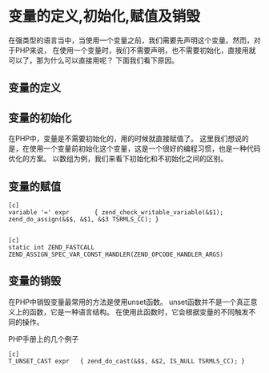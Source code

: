 # 变量的定义,初始化,赋值及销毁

在强类型的语言当中，当使用一个变量之前，我们需要先声明这个变量。然而，对于PHP来说，
在使用一个变量时，我们不需要声明，也不需要初始化，直接用就可以了。那为什么可以直接用呢？
下面我们看下原因。

## 变量的定义


## 变量的初始化
在PHP中，变量是不需要初始化的，用的时候就直接赋值了。
这里我们想说的是，在使用一个变量前初始化这个变量，这是一个很好的编程习惯，也是一种代码优化的方案。
以数组为例，我们来看下初始化和不初始化之间的区别。


## 变量的赋值

    [c]
    variable '=' expr		{ zend_check_writable_variable(&$1); zend_do_assign(&$$, &$1, &$3 TSRMLS_CC); }


    [c]
    static int ZEND_FASTCALL  ZEND_ASSIGN_SPEC_VAR_CONST_HANDLER(ZEND_OPCODE_HANDLER_ARGS)


## 变量的销毁
在PHP中销毁变量最常用的方法是使用unset函数。
unset函数并不是一个真正意义上的函数，它是一种语言结构。
在使用此函数时，它会根据变量的不同触发不同的操作。

PHP手册上的几个例子


    [c]
    T_UNSET_CAST expr	{ zend_do_cast(&$$, &$2, IS_NULL TSRMLS_CC); }

